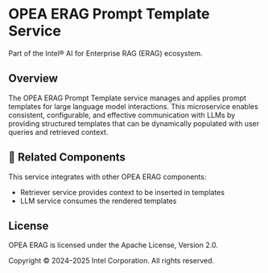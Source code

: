 # OPEA ERAG Prompt Template Service

Part of the Intel® AI for Enterprise RAG (ERAG) ecosystem.

## Overview

The OPEA ERAG Prompt Template service manages and applies prompt templates for large language model interactions. This microservice enables consistent, configurable, and effective communication with LLMs by providing structured templates that can be dynamically populated with user queries and retrieved context.

## 🔗 Related Components

This service integrates with other OPEA ERAG components:
- Retriever service provides context to be inserted in templates
- LLM service consumes the rendered templates

## License

OPEA ERAG is licensed under the Apache License, Version 2.0.

Copyright © 2024–2025 Intel Corporation. All rights reserved.